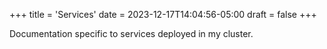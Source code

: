 +++
title = 'Services'
date = 2023-12-17T14:04:56-05:00
draft = false
+++

Documentation specific to services deployed in my cluster.
